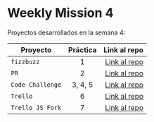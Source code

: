 # Weekly Mission 4

Proyectos desarrollados en la semana 4:

| Proyecto | Práctica | Link al repo |
| ------------- |:-------------:| -----:|
|`fizzbuzz`|1|[Link al repo](https://github.com/brandonruizmora/fizzbuzz)|
|`PR`|2|[Link al repo](https://github.com/brandonruizmora/fizzbuzz-visualpartnership)|
|`Code Challenge`|3, 4, 5|[Link al repo](https://github.com/brandonruizmora/code_challenge)|
|`Trello`|6|[Link al repo](https://github.com/brandonruizmora/trello)|
|`Trello JS Fork`|7|[Link al repo](https://github.com/brandonruizmora/trello-norberteder)|